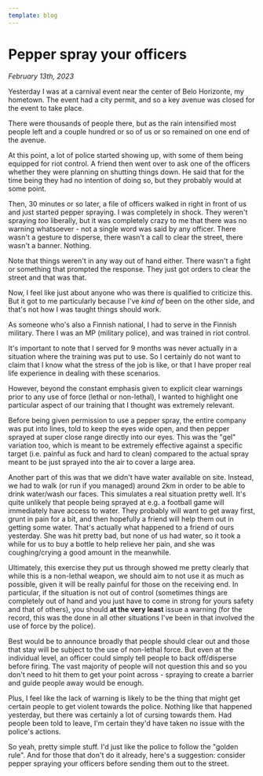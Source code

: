 ```yaml
---
template: blog
---
```


# Pepper spray your officers

_February 13th, 2023_

Yesterday I was at a carnival event near the center of Belo Horizonte, my hometown. The event had a city permit, and so a key avenue was closed for the event to take place.

There were thousands of people there, but as the rain intensified most people left and a couple hundred or so of us or so remained on one end of the avenue.

At this point, a lot of police started showing up, with some of them being equipped for riot control. A friend then went over to ask one of the officers whether they were planning on shutting things down. He said that for the time being they had no intention of doing so, but they probably would at some point.

Then, 30 minutes or so later, a file of officers walked in right in front of us and just started pepper spraying. I was completely in shock. They weren't spraying _too_ liberally, but it was completely crazy to me that there was no warning whatsoever - not a single word was said by any officer. There wasn't a gesture to disperse, there wasn't a call to clear the street, there wasn't a banner. Nothing. 

Note that things weren't in any way out of hand either. There wasn't a fight or something that prompted the response. They just got orders to clear the street and that was that.

Now, I feel like just about anyone who was there is qualified to criticize this. But it got to me particularly because I've _kind of_ been on the other side, and that's not how I was taught things should work.

As someone who's also a Finnish national, I had to serve in the Finnish military. There I was an MP (military police), and was trained in riot control.

It's important to note that I served for 9 months was never actually in a situation where the training was put to use. So I certainly do not want to claim that I know what the stress of the job is like, or that I have proper real life experience in dealing with these scenarios.

However, beyond the constant emphasis given to explicit clear warnings prior to any use of force (lethal or non-lethal), I wanted to highlight one particular aspect of our training that I thought was extremely relevant.

Before being given permission to use a pepper spray, the entire company was put into lines, told to keep the eyes wide open, and then pepper sprayed at super close range directly into our eyes. This was the "gel" variation too, which is meant to be extremely effective against a specific target (i.e. painful as fuck and hard to clean) compared to the actual spray meant to be just sprayed into the air to cover a large area.

Another part of this was that we didn't have water available on site. Instead, we had to walk (or run if you managed) around 2km in order to be able to drink water/wash our faces. This simulates a real situation pretty well. It's quite unlikely that people being sprayed at e.g. a football game will immediately have access to water. They probably will want to get away first, grunt in pain for a bit, and then hopefully a friend will help them out in getting some water. That's actually what happened to a friend of ours yesterday. She was hit pretty bad, but none of us had water, so it took a while for us to buy a bottle to help relieve her pain, and she was coughing/crying a good amount in the meanwhile.

Ultimately, this exercise they put us through showed me pretty clearly that while this is a non-lethal weapon, we should aim to not use it as much as possible, given it will be really painful for those on the receiving end. In particular, if the situation is not out of control (sometimes things are completely out of hand and you just have to come in strong for yours safety and that of others), you should **at the very least** issue a warning (for the record, this was the done in all other situations I've been in that involved the use of force by the police). 

Best would be to announce broadly that people should clear out and those that stay will be subject to the use of non-lethal force. But even at the individual level, an officer could simply tell people to back off/disperse before firing. The vast majority of people will not question this and so you don't need to hit them to get your point across - spraying to create a barrier and guide people away would be enough.

Plus, I feel like the lack of warning is likely to be the thing that might get certain people to get violent towards the police. Nothing like that happened yesterday, but there was certainly a lot of cursing towards them. Had people been told to leave, I'm certain they'd have taken no issue with the police's actions.

So yeah, pretty simple stuff. I'd just like the police to follow the "golden rule". And for those that don't do it already, here's a suggestion: consider pepper spraying your officers before sending them out to the street.